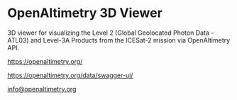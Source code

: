 # OpenAltimetry 3D Viewer
3D viewer for visualizing the Level 2 (Global Geolocated Photon Data - ATL03) and Level-3A Products from the ICESat-2 mission via OpenAltimetry API.

https://openaltimetry.org/

https://openaltimetry.org/data/swagger-ui/

info@openaltimetry.org
